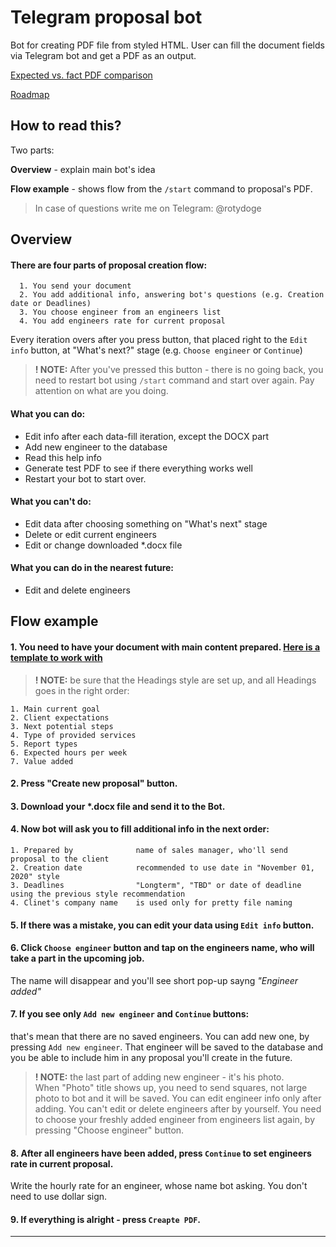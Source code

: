 # Telegram proposal bot

Bot for creating PDF file from styled HTML. User can fill the document fields via Telegram bot and get a PDF as an output.

[Expected vs. fact PDF comparison](https://github.com/vladhutsal/HTMLtoPDF_TelegramBot/blob/master/docs/fact_vs_expected.png)

[Roadmap](https://github.com/vladhutsal/HTMLtoPDF_TelegramBot/blob/master/docs/roadmap.txt)

## How to read this?

Two parts:

**Overview** -  explain main bot's idea

**Flow example** - shows flow from the `/start` command to proposal's PDF.

>In case of questions write me on Telegram: @rotydoge

## Overview

#### There are four parts of proposal creation flow:
      1. You send your document
      2. You add additional info, answering bot's questions (e.g. Creation date or Deadlines)
      3. You choose engineer from an engineers list
      4. You add engineers rate for current proposal

Every iteration overs after you press button, that placed right to the `Edit info` button, at "What's next?" stage  (e.g. `Choose engineer` or `Continue`)

>**! NOTE:** After you've pressed this button - there is no going back, you need to restart bot using `/start` command and start over again. Pay attention on what are you doing.



#### What you can do:
* Edit info after each data-fill iteration, except the DOCX part
* Add new engineer to the database
* Read this help info
* Generate test PDF to see if there everything works well
* Restart your bot to start over.

#### What you can't do:
* Edit data after choosing something on "What's next" stage
* Delete or edit current engineers
* Edit or change downloaded \*\.docx file

#### What you can do in the nearest future:
* Edit and delete engineers

## Flow example

#### 1. You need to have your document with main content prepared. [Here is a template to work with](http://bit.ly/UTOR_proposal_template)

>**! NOTE:** be sure that the Headings style are set up, and all Headings goes in the right order:

    1. Main current goal
    2. Client expectations
    3. Next potential steps
    4. Type of provided services
    5. Report types
    6. Expected hours per week
    7. Value added

#### 2. Press "Create new proposal" button\.

#### 3. Download your \*.docx file and send it to the Bot.

#### 4. Now bot will ask you to fill additional info in the next order:
    1. Prepared by              name of sales manager, who'll send proposal to the client
    2. Creation date            recommended to use date in "November 01, 2020" style
    3. Deadlines                "Longterm", "TBD" or date of deadline using the previous style recommendation
    4. Clinet's company name    is used only for pretty file naming

#### 5. If there was a mistake, you can edit your data using `Edit info` button.

#### 6. Click `Choose engineer` button and tap on the engineers name, who will take a part in the upcoming job.
The name will disappear and you'll see short pop-up sayng _"Engineer added"_

#### 7. If you see only `Add new engineer` and `Continue` buttons:
that's mean that there are no saved engineers. You can add new one, by pressing `Add new engineer`. That engineer will be saved to the database and you be able to include him in any proposal you'll create in the future.

>**! NOTE:** the last part of adding new engineer - it's his photo.  
>When "Photo" title shows up, you need to send squares, not large photo to bot and it will be saved.
>You can edit engineer info only after adding. You can't edit or delete engineers after by yourself.
>You need to choose your freshly added engineer from engineers list again, by pressing "Choose engineer" button.

#### 8. After all engineers have been added, press `Continue` to set engineers rate in current proposal.
Write the hourly rate for an engineer, whose name bot asking. You don't need to use dollar sign.

#### 9. If everything is alright - press `Creapte PDF`.


____________________________________________________________________________________________________________

